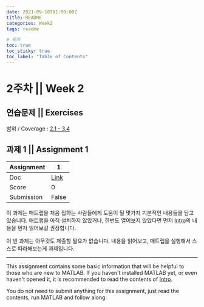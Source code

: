 ```yaml
---
date: 2021-09-10T01:00:00Z
title: README
categories: Week2
tags: readme

# 목차
toc: true  
toc_sticky: true
toc_label: "Table of Contents" 
---
```


# 2주차 || Week 2

## 연습문제 || Exercises

범위 / Coverage : [2.1 - 3.4]({{site.baseurl}}/week2/ex1)

## 과제 1 || Assignment 1

Assignment | 1
---|---
Doc | [Link]({{site.baseurl}}/week2/assign1)
Score | 0
Submission | False

이 과제는 매트랩을 처음 접하는 사람들에게 도움이 될 몇가지 기본적인 내용들을 담고 있습니다. 매트랩을 아직 설치하지 않았거나, 한번도 열어보지 않았다면 먼저 [Intro]({{site.baseurl}}/intro/README)의 내용을 먼저 읽어보길 권장합니다.

이 번 과제는 아무것도 제출할 필요가 없습니다. 내용을 읽어보고, 매트랩을 실행해서 스스로 따라해보는게 과제입니다.

---

This assignment contains some basic information that will be helpful to those who are new to MATLAB. If you haven't installed MATLAB yet, or even haven't opened it, it is recommended to read the contents of [Intro]({{site.baseurl}}/intro/README).

You do not need to submit anything for this assignment, just read the contents, run MATLAB and follow along.
